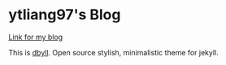 ytliang97's Blog
=====

[Link for my blog](https://ytliang97.github.io/)

This is [dbyll](https://github.com/dbtek/dbyll). Open source stylish, minimalistic theme for jekyll.
